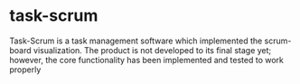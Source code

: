 # task-scrum
Task-Scrum is a task management software which implemented the scrum-board visualization. The product is not developed to its final stage yet; however, 
the core functionality has been implemented and tested to work properly
